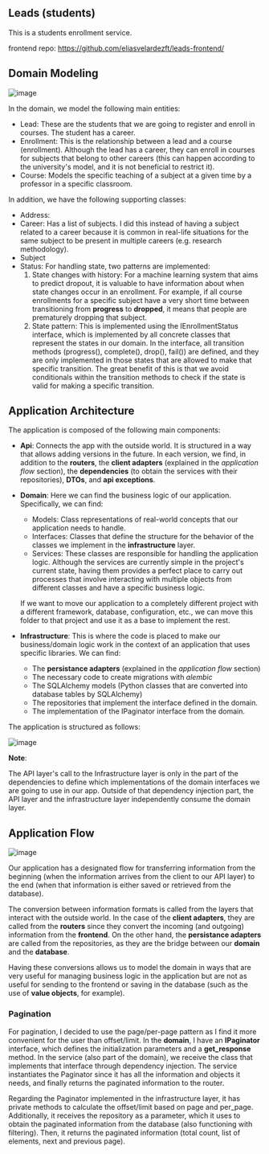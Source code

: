 ## Leads (students)
This is a students enrollment service.

frontend repo: https://github.com/eliasvelardezft/leads-frontend/

## Domain Modeling

![image](https://github.com/eliasvelardezft/leads/assets/40184787/dc878ebe-4ab7-453e-b6ea-4982140b2dfb)

In the domain, we model the following main entities:

- Lead: These are the students that we are going to register and enroll in courses. The student has a career.
- Enrollment: This is the relationship between a lead and a course (enrollment). Although the lead has a career, they can enroll in courses for subjects that belong to other careers (this can happen according to the university's model, and it is not beneficial to restrict it).
- Course: Models the specific teaching of a subject at a given time by a professor in a specific classroom.

In addition, we have the following supporting classes:

- Address:
- Career: Has a list of subjects. I did this instead of having a subject related to a career because it is common in real-life situations for the same subject to be present in multiple careers (e.g. research methodology).
- Subject
- Status: For handling state, two patterns are implemented:
    1. State changes with history: For a machine learning system that aims to predict dropout, it is valuable to have information about when state changes occur in an enrollment. For example, if all course enrollments for a specific subject have a very short time between transitioning from **progress** to **dropped**, it means that people are prematurely dropping that subject.
    2. State pattern: This is implemented using the IEnrollmentStatus interface, which is implemented by all concrete classes that represent the states in our domain. In the interface, all transition methods (progress(), complete(), drop(), fail()) are defined, and they are only implemented in those states that are allowed to make that specific transition. The great benefit of this is that we avoid conditionals within the transition methods to check if the state is valid for making a specific transition.

## Application Architecture

The application is composed of the following main components:

- **Api**: Connects the app with the outside world. It is structured in a way that allows adding versions in the future. In each version, we find, in addition to the **routers**, the **client adapters** (explained in the *application flow* section), the **dependencies** (to obtain the services with their repositories), **DTOs**, and **api exceptions**.
- **Domain**:
Here we can find the business logic of our application. Specifically, we can find:
    - Models: Class representations of real-world concepts that our application needs to handle.
    - Interfaces: Classes that define the structure for the behavior of the classes we implement in the **infrastructure** layer.
    - Services: These classes are responsible for handling the application logic. Although the services are currently simple in the project's current state, having them provides a perfect place to carry out processes that involve interacting with multiple objects from different classes and have a specific business logic.
    
    If we want to move our application to a completely different project with a different framework, database, configuration, etc., we can move this folder to that project and use it as a base to implement the rest.
    
- **Infrastructure**:
This is where the code is placed to make our business/domain logic work in the context of an application that uses specific libraries.
We can find:
    - The **persistance adapters** (explained in the *application flow* section)
    - The necessary code to create migrations with *alembic*
    - The SQLAlchemy models (Python classes that are converted into database tables by SQLAlchemy)
    - The repositories that implement the interface defined in the domain.
    - The implementation of the IPaginator interface from the domain.

The application is structured as follows:

![image](https://github.com/eliasvelardezft/leads/assets/40184787/043f9f08-6e78-452a-a59f-829d655fcd5e)

**Note**:

The API layer's call to the Infrastructure layer is only in the part of the dependencies to define which implementations of the domain interfaces we are going to use in our app. Outside of that dependency injection part, the API layer and the infrastructure layer independently consume the domain layer.

## Application Flow

![image](https://github.com/eliasvelardezft/leads/assets/40184787/2438a6b4-9c88-44e9-b13b-ebbad47ca131)

Our application has a designated flow for transferring information from the beginning (when the information arrives from the client to our API layer) to the end (when that information is either saved or retrieved from the database).

The conversion between information formats is called from the layers that interact with the outside world. In the case of the **client adapters**, they are called from the **routers** since they convert the incoming (and outgoing) information from the **frontend**. On the other hand, the **persistance adapters** are called from the repositories, as they are the bridge between our **domain** and the **database**.

Having these conversions allows us to model the domain in ways that are very useful for managing business logic in the application but are not as useful for sending to the frontend or saving in the database (such as the use of **value objects**, for example).

### Pagination

For pagination, I decided to use the page/per-page pattern as I find it more convenient for the user than offset/limit. In the **domain**, I have an **IPaginator** interface, which defines the initialization parameters and a **get_response** method. In the service (also part of the domain), we receive the class that implements that interface through dependency injection. The service instantiates the Paginator since it has all the information and objects it needs, and finally returns the paginated information to the router.

Regarding the Paginator implemented in the infrastructure layer, it has private methods to calculate the offset/limit based on page and per_page. Additionally, it receives the repository as a parameter, which it uses to obtain the paginated information from the database (also functioning with filtering). Then, it returns the paginated information (total count, list of elements, next and previous page).
